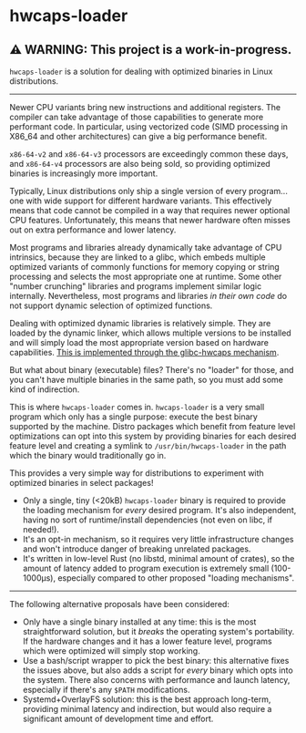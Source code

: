 # hwcaps-loader

## ⚠️ WARNING: This project is a work-in-progress.

`hwcaps-loader` is a solution for dealing with optimized binaries in Linux distributions.

---

Newer CPU variants bring new instructions and additional registers. The compiler can take advantage of those capabilities to generate more performant code. In particular, using vectorized code (SIMD processing in X86_64 and other architectures) can give a big performance benefit.

`x86-64-v2` and `x86-64-v3` processors are exceedingly common these days, and `x86-64-v4` processors are also being sold, so providing optimized binaries is increasingly more important.

Typically, Linux distributions only ship a single version of every program... one with wide support for different hardware variants. This effectively means that code cannot be compiled in a way that requires newer optional CPU features. Unfortunately, this means that newer hardware often misses out on extra performance and lower latency.

Most programs and libraries already dynamically take advantage of CPU intrinsics, because they are linked to a glibc, which embeds multiple optimized variants of commonly functions for memory copying or string processing and selects the most appropriate one at runtime. Some other "number crunching" libraries and programs implement similar logic internally. Nevertheless, most programs and libraries *in their own code* do not support dynamic selection of optimized functions.

Dealing with optimized dynamic libraries is relatively simple. They are loaded by the dynamic linker, which allows multiple versions to be installed and will simply load the most appropriate version based on hardware capabilities. [This is implemented through the glibc-hwcaps mechanism](https://antlarr.io/2021/03/hackweek-20-glibc-hwcaps-in-opensuse/).

But what about binary (executable) files? There's no "loader" for those, and you can't have multiple binaries in the same path, so you must add some kind of indirection.

This is where `hwcaps-loader` comes in. `hwcaps-loader` is a very small program which only has a single purpose: execute the best binary supported by the machine.
Distro packages which benefit from feature level optimizations can opt into this system by providing binaries for each desired feature level and creating a symlink to `/usr/bin/hwcaps-loader` in the path which the binary would traditionally go in.

This provides a very simple way for distributions to experiment with optimized binaries in select packages!

- Only a single, tiny (<20kB) `hwcaps-loader` binary is required to provide the loading mechanism for *every* desired program. It's also independent, having no sort of runtime/install dependencies (not even on libc, if needed!).
- It's an opt-in mechanism, so it requires very little infrastructure changes and won't introduce danger of breaking unrelated packages.
- It's written in low-level Rust (no libstd, minimal amount of crates), so the amount of latency added to program execution is extremely small (100-1000μs), especially compared to other proposed "loading mechanisms".

---

The following alternative proposals have been considered:

- Only have a single binary installed at any time: this is the most straightforward solution, but it *breaks* the operating system's portability. If the hardware changes and it has a lower feature level, programs which were optimized will simply stop working.
- Use a bash/script wrapper to pick the best binary: this alternative fixes the issues above, but also adds a script for *every* binary which opts into the system. There also concerns with performance and launch latency, especially if there's any `$PATH` modifications.
- Systemd+OverlayFS solution: this is the best approach long-term, providing minimal latency and indirection, but would also require a significant amount of development time and effort.
